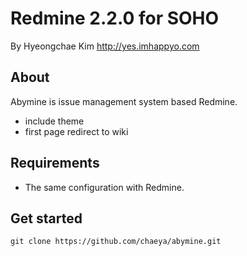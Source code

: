 # Redmine 2.2.0 for SOHO

By Hyeongchae Kim
http://yes.imhappyo.com

## About

Abymine is issue management system based Redmine.

* include theme
* first page redirect to wiki

## Requirements

* The same configuration with Redmine.


## Get started

```
git clone https://github.com/chaeya/abymine.git

```

